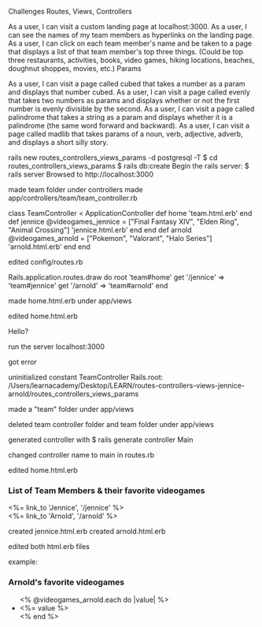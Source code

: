Challenges
Routes, Views, Controllers

As a user, I can visit a custom landing page at localhost:3000.
As a user, I can see the names of my team members as hyperlinks on the landing page.
As a user, I can click on each team member's name and be taken to a page that displays a list of that team member's top three things. (Could be top three restaurants, activities, books, video games, hiking locations, beaches, doughnut shoppes, movies, etc.)
Params

As a user, I can visit a page called cubed that takes a number as a param and displays that number cubed.
As a user, I can visit a page called evenly that takes two numbers as params and displays whether or not the first number is evenly divisible by the second.
As a user, I can visit a page called palindrome that takes a string as a param and displays whether it is a palindrome (the same word forward and backward).
As a user, I can visit a page called madlib that takes params of a noun, verb, adjective, adverb, and displays a short silly story.


rails new routes_controllers_views_params -d postgresql -T
$ cd routes_controllers_views_params
$ rails db:create
Begin the rails server: $ rails server
Browsed to http://localhost:3000

made team folder under controllers
made app/controllers/team/team_controller.rb

class TeamController < ApplicationController
    def home
      'team.html.erb'
    end
    def jennice
      @videogames_jennice = ["Final Fantasy XIV", "Elden Ring", "Animal Crossing"]
     'jennice.html.erb'
    end
  end
    def arnold
     @videogames_arnold = ["Pokemon", "Valorant", "Halo Series"]
     'arnold.html.erb'
    end
  end

  edited config/routes.rb

  Rails.application.routes.draw do
  root 'team#home'
  get '/jennice' => 'team#jennice'
  get '/arnold' => 'team#arnold'
end

made home.html.erb under app/views

edited home.html.erb

<p>Hello?</p>

run the server localhost:3000

got error

uninitialized constant TeamController
Rails.root: /Users/learnacademy/Desktop/LEARN/routes-controllers-views-jennice-arnold/routes_controllers_views_params

made a "team" folder under app/views

deleted team controller folder and team folder under app/views

generated controller with $ rails generate controller Main

changed controller name to main in routes.rb

edited home.html.erb

<h3>List of Team Members & their favorite videogames</h3>
<%= link_to 'Jennice', '/jennice' %>
</br>
<%= link_to 'Arnold', '/arnold' %>

created jennice.html.erb
created arnold.html.erb

edited both html.erb files

example:

<h3>Arnold's favorite videogames</h3>
<ul>
<% @videogames_arnold.each do |value| %>
<li><%= value %></li>
<% end %>
</ul>
